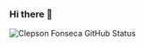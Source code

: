 ### Hi there 👋

<!--
**clepsonfonseca/clepsonfonseca** is a ✨ _special_ ✨ repository because its `README.md` (this file) appears on your GitHub profile.

Here are some ideas to get you started:

- 🔭 I’m currently working on ...
- 🌱 I’m currently learning ...
- 👯 I’m looking to collaborate on ...
- 🤔 I’m looking for help with ...
- 💬 Ask me about ...
- 📫 How to reach me: ...
- 😄 Pronouns: ...
- ⚡ Fun fact: ...
-->

![Clepson Fonseca GitHub Status](https://github-readme-stats.vercel.app/api?username=clepsonfonseca&theme=algolia&show_icons=true)

